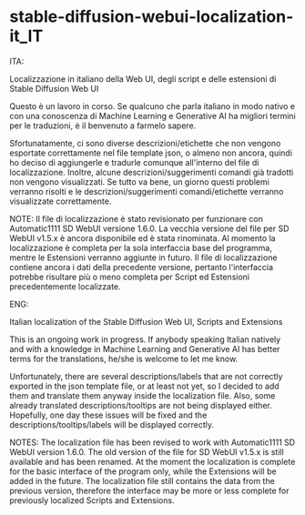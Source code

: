 # stable-diffusion-webui-localization-it_IT

ITA:

Localizzazione in italiano della Web UI, degli script e delle estensioni di Stable Diffusion Web UI

Questo è un lavoro in corso. Se qualcuno che parla italiano in modo nativo e con una conoscenza di Machine Learning e Generative AI ha migliori termini per le traduzioni, è il benvenuto a farmelo sapere.

Sfortunatamente, ci sono diverse descrizioni/etichette che non vengono esportate correttamente nel file template json, o almeno non ancora, quindi ho deciso di aggiungerle e tradurle comunque all'interno del file di localizzazione. Inoltre, alcune descrizioni/suggerimenti comandi già tradotti non vengono visualizzati. Se tutto va bene, un giorno questi problemi verranno risolti e le descrizioni/suggerimenti comandi/etichette verranno visualizzate correttamente.

NOTE:
Il file di localizzazione è stato revisionato per funzionare con Automatic1111 SD WebUI versione 1.6.0. La vecchia versione del file per SD WebUI v1.5.x è ancora disponibile ed è stata rinominata. Al momento la localizzazione è completa per la sola interfaccia base del programma, mentre le Estensioni verranno aggiunte in futuro. Il file di localizzazione contiene ancora i dati della precedente versione, pertanto l'interfaccia potrebbe risultare più o meno completa per Script ed Estensioni precedentemente localizzate.

ENG:

Italian localization of the Stable Diffusion Web UI, Scripts and Extensions

This is an ongoing work in progress. If anybody speaking Italian natively and with a knowledge in Machine Learning and Generative AI has better terms for the translations, he/she is welcome to let me know.

Unfortunately, there are several descriptions/labels that are not correctly exported in the json template file, or at least not yet, so I decided to add them and translate them anyway inside the localization file. Also, some already translated descriptions/tooltips are not being displayed either. Hopefully, one day these issues will be fixed and the descriptions/tooltips/labels will be displayed correctly.

NOTES:
The localization file has been revised to work with Automatic1111 SD WebUI version 1.6.0. The old version of the file for SD WebUI v1.5.x is still available and has been renamed. At the moment the localization is complete for the basic interface of the program only, while the Extensions will be added in the future. The localization file still contains the data from the previous version, therefore the interface may be more or less complete for previously localized Scripts and Extensions.
